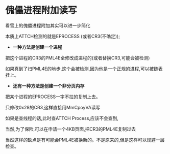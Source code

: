 # 傀儡进程附加读写

看雪上的傀儡进程附加其实可以进一步简化

本质上ATTCH检测的就是EPROCESS (或者CR3(不确定));

- **一种方法是创建一个进程**

把这个进程的CR3的PML4E全修改成进程的(或者替换CR3,可能会被检测)

如果真到了扫PML4E的地步,这个会被检测,因为他是一个正规的进程,可以被链表挂上。

- **还有一种方法是创建一个非分页内存**

把某个进程的EPROCESS一字不拉的复制上去。

只修改0x28的CR3,这样直接用MmCpoyVA读写

如果是查线程的话,此时查ATTCH Process,应该不会查到,

当然,为了保险,可以在申请一个4KB页面,把CR3的PML4E复制过去

当然这样的缺点是有可能会PML4E被换新的。不是原来的,但是这样可以规避一层检查。